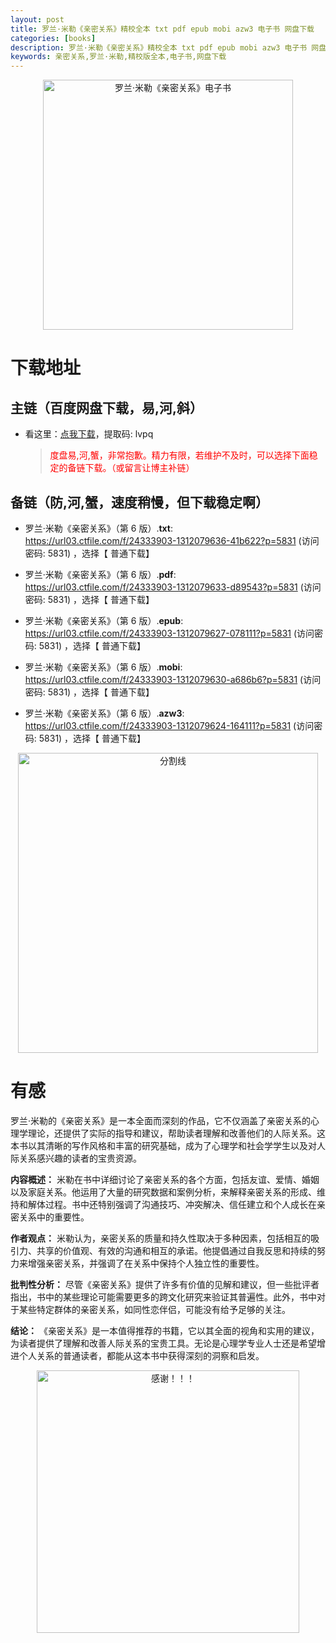 ```yaml
---
layout: post
title: 罗兰·米勒《亲密关系》精校全本 txt pdf epub mobi azw3 电子书 网盘下载
categories: [books]
description: 罗兰·米勒《亲密关系》精校全本 txt pdf epub mobi azw3 电子书 网盘下载：https://qweree.cn/index.php/408/
keywords: 亲密关系,罗兰·米勒,精校版全本,电子书,网盘下载
---
```


<div align="center"><img src="http://qweree.cn/wp-content/uploads/2024/06/qin-mi-guan-xi-tuya.jpg" alt="罗兰·米勒《亲密关系》电子书" width="400px" height="auto"></div>

# 下载地址

## 主链（百度网盘下载，易,河,斜）

- 看这里：[点我下载](https://pan.baidu.com/s/1qZRtufNxueSwGGkzsLIB5A?pwd=lvpq)，提取码: lvpq

  > <p style="color:red" >度盘易,河,蟹，非常抱歉。精力有限，若维护不及时，可以选择下面稳定的备链下载。（或留言让博主补链）</p>

## 备链（防,河,蟹，速度稍慢，但下载稳定啊）

- 罗兰·米勒《亲密关系》（第 6 版）.**txt**: <https://url03.ctfile.com/f/24333903-1312079636-41b622?p=5831> (访问密码: 5831) ，选择【 普通下载】

- 罗兰·米勒《亲密关系》（第 6 版）.**pdf**: <https://url03.ctfile.com/f/24333903-1312079633-d89543?p=5831> (访问密码: 5831) ，选择【 普通下载】

- 罗兰·米勒《亲密关系》（第 6 版）.**epub**: <https://url03.ctfile.com/f/24333903-1312079627-078111?p=5831> (访问密码: 5831) ，选择【 普通下载】

- 罗兰·米勒《亲密关系》（第 6 版）.**mobi**: <https://url03.ctfile.com/f/24333903-1312079630-a686b6?p=5831> (访问密码: 5831) ，选择【 普通下载】

- 罗兰·米勒《亲密关系》（第 6 版）.**azw3**: <https://url03.ctfile.com/f/24333903-1312079624-164111?p=5831> (访问密码: 5831) ，选择【 普通下载】

<div align="center"><img src="https://pic.imgdb.cn/item/6612476468eb935713c85291.gif" alt="分割线" width="480px" height="auto"/></div>

# 有感

罗兰·米勒的《亲密关系》是一本全面而深刻的作品，它不仅涵盖了亲密关系的心理学理论，还提供了实际的指导和建议，帮助读者理解和改善他们的人际关系。这本书以其清晰的写作风格和丰富的研究基础，成为了心理学和社会学学生以及对人际关系感兴趣的读者的宝贵资源。

**内容概述：**
米勒在书中详细讨论了亲密关系的各个方面，包括友谊、爱情、婚姻以及家庭关系。他运用了大量的研究数据和案例分析，来解释亲密关系的形成、维持和解体过程。书中还特别强调了沟通技巧、冲突解决、信任建立和个人成长在亲密关系中的重要性。

**作者观点：**
米勒认为，亲密关系的质量和持久性取决于多种因素，包括相互的吸引力、共享的价值观、有效的沟通和相互的承诺。他提倡通过自我反思和持续的努力来增强亲密关系，并强调了在关系中保持个人独立性的重要性。

**批判性分析：**
尽管《亲密关系》提供了许多有价值的见解和建议，但一些批评者指出，书中的某些理论可能需要更多的跨文化研究来验证其普遍性。此外，书中对于某些特定群体的亲密关系，如同性恋伴侣，可能没有给予足够的关注。

**结论：**
《亲密关系》是一本值得推荐的书籍，它以其全面的视角和实用的建议，为读者提供了理解和改善人际关系的宝贵工具。无论是心理学专业人士还是希望增进个人关系的普通读者，都能从这本书中获得深刻的洞察和启发。

<div align="center"><img src="https://pic.imgdb.cn/item/661246bf68eb935713c7f81c.gif" alt="感谢！！！" width="420px" height="auto"/></div>
